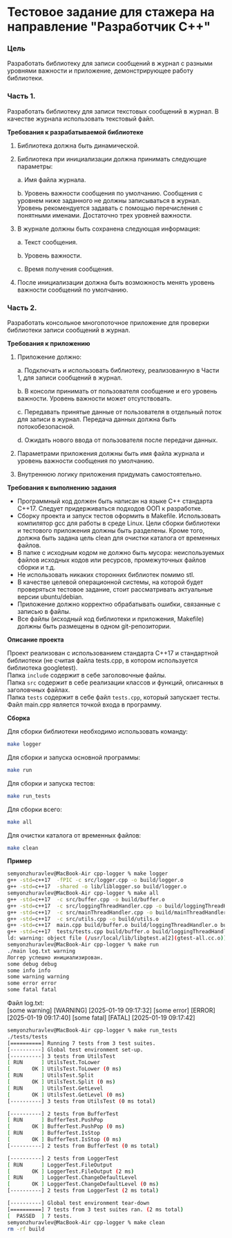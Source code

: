 # Тестовое задание для стажера на направление "Разработчик C++"  

### Цель  
Разработать библиотеку для записи сообщений в журнал с разными уровнями важности и приложение, демонстрирующее работу библиотеки. 

### Часть 1.  

Разработать библиотеку для записи текстовых сообщений в журнал. В качестве журнала использовать текстовый файл.  

**Требования к разрабатываемой библиотеке**  

1. Библиотека должна быть динамической.  
2. Библиотека при инициализации должна принимать следующие параметры:  

    a. Имя файла журнала.  
    
    b. Уровень важности сообщения по умолчанию. Сообщения с уровнем ниже заданного не должны записываться в журнал. Уровень рекомендуется задавать с помощью перечисления с понятными именами. Достаточно трех уровней важности.  
    
3. В журнале должны быть сохранена следующая информация:  

    a. Текст сообщения.  
    
    b. Уровень важности.  

    c. Время получения сообщения.  
    
4. После инициализации должна быть возможность менять уровень важности сообщений по умолчанию.  

### Часть 2.  
 
Разработать консольное многопоточное приложение для проверки библиотеки записи сообщений в журнал.  

**Требования к приложению**  

1. Приложение должно:  

    a. Подключать и использовать библиотеку, реализованную в Части 1, для записи сообщений в журнал.  
    
    b. В консоли принимать от пользователя сообщение и его уровень важности. Уровень важности может отсутствовать.  
    
    c. Передавать принятые данные от пользователя в отдельный поток для записи в журнал. Передача данных должна быть потокобезопасной.  
    
    d. Ожидать нового ввода от пользователя после передачи данных.  
    
2. Параметрами приложения должны быть имя файла журнала и уровень важности сообщения по умолчанию.  
3. Внутреннюю логику приложения придумать самостоятельно.  

**Требования к выполнению задания**  

- Программный код должен быть написан на языке C++ стандарта C++17. Следует придерживаться подходов ООП к разработке.  
- Сборку проекта и запуск тестов оформить в Makefile. Использовать компилятор gcc для работы в среде Linux. Цели сборки библиотеки и тестового приложения должны быть разделены. Кроме того, должна быть задана цель clean для очистки каталога от временных файлов.  
- В папке с исходным кодом не должно быть мусора: неиспользуемых файлов исходных кодов или ресурсов, промежуточных файлов сборки и т.д.  
- Не использовать никаких сторонних библиотек помимо stl.  
- В качестве целевой операционной системы, на которой будет проверяться тестовое задание, стоит рассматривать актуальные версии ubuntu/debian.  
- Приложение должно корректно обрабатывать ошибки, связанные с записью в файлы.  
- Все файлы (исходный код библиотеки и приложения, Makefile) должны быть размещены в одном git-репозитории.  

**Описание проекта**  

Проект реализован с использованием стандарта C++17 и стандартной библиотеки (не считая файла tests.cpp, в котором используется библиотека googletest).  
Папка `include` содержит в себе заголовочные файлы.  
Папка `src` содержит в себе реализации классов и функций, описанных в заголовчных файлах.  
Папка `tests` содержит в себе файл `tests.cpp`, который запускает тесты.  
Файл main.cpp является точкой входа в программу.  

**Сборка**  

Для сборки библиотеки необходимо использовать команду:  
```bash
make logger
```   

Для сборки и запуска основной программы:  
```bash
make run 
```

Для сборки и запуска тестов:  
```bash
make run_tests
```

Для сборки всего:  
```bash
make all
```

Для очистки каталога от временных файлов:  
```bash
make clean
```   
   
**Пример**
```bash
semyonzhuravlev@MacBook-Air cpp-logger % make logger
g++ -std=c++17  -fPIC -c src/logger.cpp -o build/logger.o
g++ -std=c++17  -shared -o lib/liblogger.so build/logger.o
semyonzhuravlev@MacBook-Air cpp-logger % make all
g++ -std=c++17  -c src/buffer.cpp -o build/buffer.o
g++ -std=c++17  -c src/loggingThreadHandler.cpp -o build/loggingThreadHandler.o
g++ -std=c++17  -c src/mainThreadHandler.cpp -o build/mainThreadHandler.o
g++ -std=c++17  -c src/utils.cpp -o build/utils.o
g++ -std=c++17  main.cpp build/buffer.o build/loggingThreadHandler.o build/mainThreadHandler.o build/utils.o -L./lib -llogger -o main
g++ -std=c++17  tests/tests.cpp build/buffer.o build/loggingThreadHandler.o build/mainThreadHandler.o build/utils.o -L./lib -llogger -lgtest -o tests/tests
ld: warning: object file (/usr/local/lib/libgtest.a[2](gtest-all.cc.o)) was built for newer 'macOS' version (15.0) than being linked (14.4)
semyonzhuravlev@MacBook-Air cpp-logger % make run
./main log.txt warning
Логгер успешно инициализирован.
some debug debug
some info info
some warning warning
some error error
some fatal fatal
```   

Файл log.txt:   
[some warning] [WARNING] [2025-01-19 09:17:32]
[some error] [ERROR] [2025-01-19 09:17:40]
[some fatal] [FATAL] [2025-01-19 09:17:42]   

```bash
semyonzhuravlev@MacBook-Air cpp-logger % make run_tests
./tests/tests
[==========] Running 7 tests from 3 test suites.
[----------] Global test environment set-up.
[----------] 3 tests from UtilsTest
[ RUN      ] UtilsTest.ToLower
[       OK ] UtilsTest.ToLower (0 ms)
[ RUN      ] UtilsTest.Split
[       OK ] UtilsTest.Split (0 ms)
[ RUN      ] UtilsTest.GetLevel
[       OK ] UtilsTest.GetLevel (0 ms)
[----------] 3 tests from UtilsTest (0 ms total)

[----------] 2 tests from BufferTest
[ RUN      ] BufferTest.PushPop
[       OK ] BufferTest.PushPop (0 ms)
[ RUN      ] BufferTest.IsStop
[       OK ] BufferTest.IsStop (0 ms)
[----------] 2 tests from BufferTest (0 ms total)

[----------] 2 tests from LoggerTest
[ RUN      ] LoggerTest.FileOutput
[       OK ] LoggerTest.FileOutput (2 ms)
[ RUN      ] LoggerTest.ChangeDefaultLevel
[       OK ] LoggerTest.ChangeDefaultLevel (0 ms)
[----------] 2 tests from LoggerTest (2 ms total)

[----------] Global test environment tear-down
[==========] 7 tests from 3 test suites ran. (2 ms total)
[  PASSED  ] 7 tests.
semyonzhuravlev@MacBook-Air cpp-logger % make clean
rm -rf build   
```   
